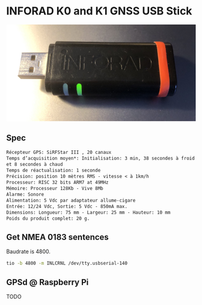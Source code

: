 # INFORAD K0 and K1 GNSS USB Stick

![Inforad K1](images/inforad-k1.jpg)

## Spec
```
Récepteur GPS: SiRFStar III , 20 canaux
Temps d’acquisition moyen*: Initialisation: 3 min, 38 secondes à froid et 8 secondes à chaud
Temps de réactualisation: 1 seconde
Précision: position 10 mètres RMS - vitesse < à 1km/h
Processeur: RISC 32 bits ARM7 at 49MHz
Mémoire: Processeur 128Kb - Vive 8Mb
Alarme: Sonore
Alimentation: 5 Vdc par adaptateur allume-cigare
Entrée: 12/24 Vdc, Sortie: 5 Vdc - 850mA max.
Dimensions: Longueur: 75 mm - Largeur: 25 mm - Hauteur: 10 mm
Poids du produit complet: 20 g.
```

## Get NMEA 0183 sentences

Baudrate is 4800.

```bash
tio -b 4800 -m INLCRNL /dev/tty.usbserial-140 
```

## GPSd @ Raspberry Pi

TODO
